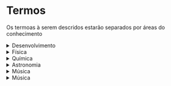 # Termos

Os termoas à serem descridos estarão separados por áreas do conhecimento

<details>
    <summary>Desenvolvimento</summary>

    
    <summary>Python</summary>
        
   
    
</details>

<details>
    <summary>Física</summary>

</details>

<details>
    <summary>Química</summary>

</details>

<details>
    <summary>Astronomia</summary>
 
    
</details>

<details>
    <summary>Música</summary>

</details>

<details>
    <summary>Música</summary>

</details>
